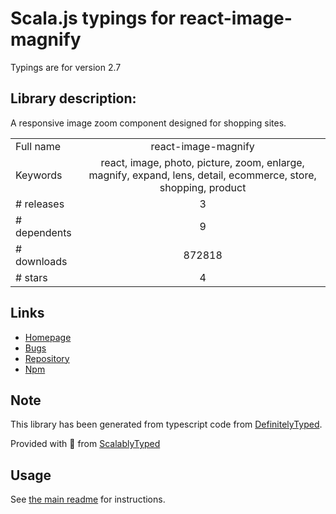 
# Scala.js typings for react-image-magnify

Typings are for version 2.7

## Library description:
A responsive image zoom component designed for shopping sites.

|                    |                 |
| ------------------ | :-------------: |
| Full name          | react-image-magnify |
| Keywords           | react, image, photo, picture, zoom, enlarge, magnify, expand, lens, detail, ecommerce, store, shopping, product |
| # releases         | 3 |
| # dependents       | 9 |
| # downloads        | 872818 |
| # stars            | 4 |

## Links
- [Homepage](https://github.com/ethanselzer/react-image-magnify)
- [Bugs](https://github.com/ethanselzer/react-image-magnify/issues)
- [Repository](https://github.com/ethanselzer/react-image-magnify)
- [Npm](https://www.npmjs.com/package/react-image-magnify)
    


## Note
This library has been generated from typescript code from [DefinitelyTyped](https://definitelytyped.org).

Provided with :purple_heart: from [ScalablyTyped](https://github.com/oyvindberg/ScalablyTyped)

## Usage
See [the main readme](../../readme.md) for instructions.


